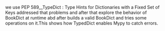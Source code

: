 we use PEP 589__TypeDict : Type Hints for Dictionaries with a Fixed Set of Keys addressed that problems and after that explore the behavior of BookDict at runtime abd after builds a valid BookDict
and tries some operations on it.This shows how TypedDict enables Mypy to catch errors.
